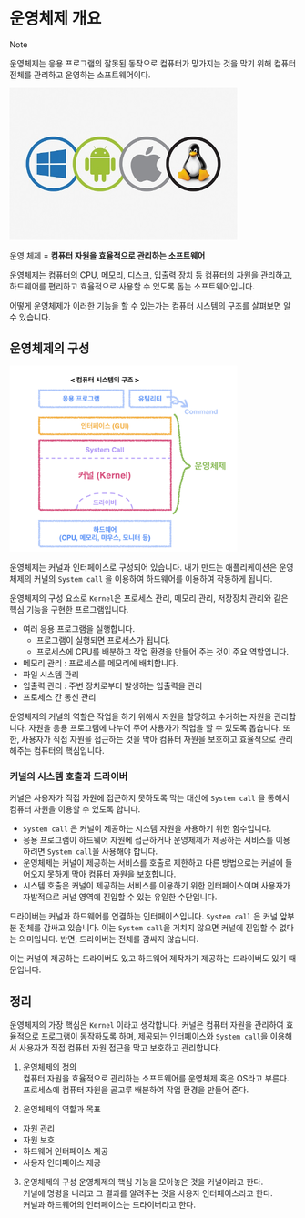 # 운영체제 개요

> [!NOTE]
> 운영체제는 응용 프로그램의 잘못된 동작으로 컴퓨터가 망가지는 것을 막기 위해 컴퓨터 전체를 관리하고 운영하는 소프트웨어이다.

<img src="../../images/os/운영체제.jpg" alt="운영체제" width="400px" height="auto" />

운영 체제 = **컴퓨터 자원을 효율적으로 관리하는 소프트웨어**

운영체제는 컴퓨터의 CPU, 메모리, 디스크, 입출력 장치 등 컴퓨터의 자원을 관리하고, 하드웨어를 편리하고 효율적으로 사용할 수 있도록 돕는 소프트웨어입니다.

어떻게 운영체제가 이러한 기능을 할 수 있는가는 컴퓨터 시스템의 구조를 살펴보면 알 수 있습니다.

## 운영체제의 구성

<img src="../../images/os/컴퓨터 시스템의 구조.png" alt="컴퓨터 시스템의 구조" width="400px" height="auto" />

운영체제는 커널과 인터페이스로 구성되어 있습니다. 내가 만드는 애플리케이션은 운영체제의 커널의 `System call` 을 이용하여 하드웨어를 이용하여 작동하게 됩니다.

운영체제의 구성 요소로 `Kernel`은 프로세스 관리, 메모리 관리, 저장장치 관리와 같은 핵심 기능을 구현한 프로그램입니다.

- 여러 응용 프로그램을 실행합니다.
  - 프로그램이 실행되면 프로세스가 됩니다.
  - 프로세스에 CPU를 배분하고 작업 환경을 만들어 주는 것이 주요 역할입니다.
- 메모리 관리 : 프로세스를 메모리에 배치합니다.
- 파일 시스템 관리
- 입출력 관리 : 주변 장치로부터 발생하는 입출력을 관리
- 프로세스 간 통신 관리

운영체제의 커널의 역할은 작업을 하기 위해서 자원을 할당하고 수거하는 자원을 관리합니다. 자원을 응용 프로그램에 나누어 주어 사용자가 작업을 할 수 있도록 돕습니다. 또한, 사용자가 직접 자원을 접근하는 것을 막아 컴퓨터 자원을 보호하고 효율적으로 관리해주는 컴퓨터의 핵심입니다.

### 커널의 시스템 호출과 드라이버

커널은 사용자가 직접 자원에 접근하지 못하도록 막는 대신에 `System call` 을 통해서 컴퓨터 자원을 이용할 수 있도록 합니다.

- `System call` 은 커널이 제공하는 시스템 자원을 사용하기 위한 함수입니다.
- 응용 프로그램이 하드웨어 자원에 접근하거나 운영체제가 제공하는 서비스를 이용하려면 `System call`을 사용해야 합니다.
- 운영체제는 커널이 제공하는 서비스를 호출로 제한하고 다른 방법으로는 커널에 들어오지 못하게 막아 컴퓨터 자원을 보호합니다.
- 시스템 호출은 커널이 제공하는 서비스를 이용하기 위한 인터페이스이며 사용자가 자발적으로 커널 영역에 진입할 수 있는 유일한 수단입니다.

드라이버는 커널과 하드웨어를 연결하는 인터페이스입니다. `System call` 은 커널 앞부분 전체를 감싸고 있습니다. 이는 `System call`을 거치지 않으면 커널에 진입할 수 없다는 의미입니다. 반면, 드라이버는 전체를 감싸지 않습니다.

이는 커널이 제공하는 드라이버도 있고 하드웨어 제작자가 제공하는 드라이버도 있기 때문입니다.

## 정리

운영체제의 가장 핵심은 `Kernel` 이라고 생각합니다. 커널은 컴퓨터 자원을 관리하여 효율적으로 프로그램이 동작하도록 하며, 제공되는 인터페이스와 `System call`을 이용해서 사용자가 직접 컴퓨터 자원 접근을 막고 보호하고 관리합니다.

1. 운영체제의 정의  
   컴퓨터 자원을 효율적으로 관리하는 소프트웨어를 운영체제 혹은 OS라고 부른다.  
   프로세스에 컴퓨터 자원을 골고루 배분하여 작업 환경을 만들어 준다.

2. 운영체제의 역할과 목표

- 자원 관리
- 자원 보호
- 하드웨어 인터페이스 제공
- 사용자 인터페이스 제공

3. 운영체제의 구성
   운영체제의 핵심 기능을 모아놓은 것을 커널이라고 한다.  
   커널에 명령을 내리고 그 결과를 알려주는 것을 사용자 인터페이스라고 한다.  
   커널과 하드웨어의 인터페이스는 드라이버라고 한다.
